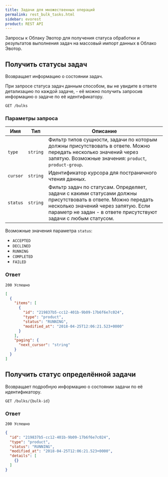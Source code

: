 ```yaml
---
title: Задачи для множественных операций
permalink: rest_bulk_tasks.html
sidebar: evorest
product: REST API
---
```


Запросы к Облаку Эвотор для получения статуса обработки и результатов выполнения задач на массовый импорт данных в Облако Эвотор.

## Получить статусы задач

Возвращает информацию о состоянии задач.

При запросе статуса задач данным способом, вы не увидите в ответе детализацию по каждой задаче, - её можно получить запросив информацию о задаче по её идентификатору.


    GET /bulks

### Параметры запроса

Имя  | Тип  | Описание
-----|------|--------------
`type`| `string` |  Фильтр типов сущности, задачи по которым должны присутствовать в ответе. Можно передать несколько значений через запятую. Возможные значения: `product`, `product-group`.
`cursor`| `string` | Идентификатор курсора для постраничного чтения данных.
`status`| `string` |  Фильтр задач по статусам. Определяет, задачи с какими статусами должны присутствовать в ответе. Можно передать несколько значений через запятую. Если параметр не задан - в ответе присутствуют задачи с любым статусом.

Возможные значения параметра `status`:

* `ACCEPTED`
* `DECLINED`
* `RUNNING`
* `COMPLETED`
* `FAILED`



### Ответ

```
200 Успешно
```

```json
[
  {
    "items": [
      {
        "id": "219837b5-cc12-401b-9b09-17b6f6e7c024",
        "type": "product",
        "status": "RUNNING",
        "modified_at": "2018-04-25T12:06:21.523+0000"
      }
    ],
    "paging": {
      "next_cursor": "string"
    }
  }
]
```

## Получить статус определённой задачи

Возвращает подробную информацию о состоянии задачи по её идентификатору.

    GET /bulks/{bulk-id}

### Ответ

```
200 Успешно
```

```json
{
  "id": "219837b5-cc12-401b-9b09-17b6f6e7c024",
  "type": "product",
  "status": "RUNNING",
  "modified_at": "2018-04-25T12:06:21.523+0000",
  "details": [
    {}
  ]
}
```
